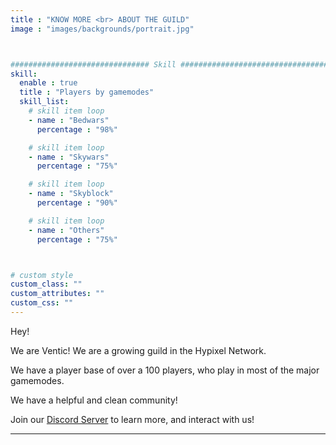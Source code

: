 ```yaml
---
title : "KNOW MORE <br> ABOUT THE GUILD"
image : "images/backgrounds/portrait.jpg"



############################### Skill #################################
skill:
  enable : true
  title : "Players by gamemodes"
  skill_list:
    # skill item loop
    - name : "Bedwars"
      percentage : "98%"

    # skill item loop
    - name : "Skywars"
      percentage : "75%"

    # skill item loop
    - name : "Skyblock"
      percentage : "90%"

    # skill item loop
    - name : "Others"
      percentage : "75%"



# custom style
custom_class: ""
custom_attributes: ""
custom_css: ""
---
```


Hey!

We are Ventic! We are a growing guild in the Hypixel Network.

We have a player base of over a 100 players, who play in most of the major gamemodes.

We have a helpful and clean community!

Join our [Discord Server](https://discord.gg/66cS8ZbzVc) to learn more, and interact with us!

---
